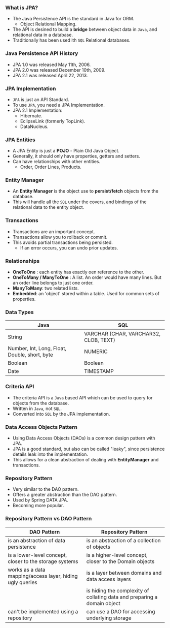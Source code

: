 ### What is JPA?
* The Java Persistence API is the standard in Java for ORM.
  * Object Relational Mapping.
* The API is desined to build a **bridge**  between object data in `Java`, and relational 
data in a database.
* Traditionally has been used ith `SQL` Relational databases.

### Java Persistence API History
* JPA 1.0 was released May 11th, 2006.
* JPA 2.0 was released December 10th, 2009.
* JPA 2.1 was released April 22, 2013.

### JPA Implementation
* `JPA` is just an API Standard.
* To use `JPA`, you need a JPA Implementation.
* JPA 2.1 Implementation:
  * Hibernate.
  * EclipseLink (formerly TopLink).
  * DataNucleus.

### JPA Entities
* A JPA Entity is just a **POJO** - Plain Old Java Object.
* Generally, it should only have properties, getters and setters.
* Can have relationships with other entities.
  * Order, Order Lines, Products.

### Entity Manager
* An **Entity Manager** is the object use to **persist/fetch** objects from the database.
* This will handle all the `SQL` under the covers, and bindings of the relational data to 
the entity object.

### Transactions
* Transactions are an important concept.
* Transactions allow you to rollback or commit.
* This avoids partial transactions being persisted.
  * If an error occurs, you can undo prior updates.
  
### Relationships
* **OneToOne** : each entity has exactly oen reference to the other.
* **OneToMany / ManyToOne** : A list. An order would have many lines. But an order line belongs to 
just one order.
* **ManyToMany**: two related lists.
* **Embedded**: an 'object' stored within a table. Used for common sets of properties.

### Data Types
| Java          | SQL |
| ------------- | ------------- |
| String        | VARCHAR (CHAR, VARCHAR32, CLOB, TEXT)  |
| Number, Int, Long, Float, Double, short, byte  | NUMERIC  |
| Boolean       | Boolean    |
| Date          | TIMESTAMP  |

### Criteria API
* The criteria API is a `Java` based API which can be used to query for objects from the database.
* Written in `Java`, not `SQL`.
* Converted into `SQL` by the JPA implementation.

### Data Access Objects Pattern
* Using Data Access Objects (DAOs) is a common design pattern with JPA.
* JPA is a good standard, but also can be called "leaky", since persistence details leak into the 
implementation.
* This allows for a clean abstraction of dealing with **EntityManager** and transactions.

### Repository Pattern
* Very similar to the DAO pattern.
* Offers a greater abstraction than the DAO pattern.
* Used by Spring DATA JPA.
* Becoming more popular.

### Repository Pattern vs DAO Pattern

| DAO Pattern                                               | Repository Pattern |
| ------------  | ------------------ |
| is an abstraction of data persistence                     | is an abstraction of a collection of objects |
| is a lower-level concept, closer to the storage systems   | is a higher-level concept, closer to the Domain objects  |
| works as a data mapping/access layer, hiding ugly queries | is a layer between domains and data access layers
|                                                           | is hiding the complexity of collating data and preparing a domain object |
| can't be implemented using a repository                   | can use a DAO for accessing underlying storage  |


 
